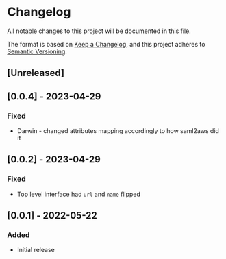 # Changelog

All notable changes to this project will be documented in this file.

The format is based on [Keep a Changelog](https://keepachangelog.com/en/1.0.0/),
and this project adheres to [Semantic Versioning](https://semver.org/spec/v2.0.0.html).

## [Unreleased]

## [0.0.4] - 2023-04-29

### Fixed

- Darwin - changed attributes mapping accordingly to how saml2aws did it

## [0.0.2] - 2023-04-29

### Fixed

- Top level interface had `url` and `name` flipped

## [0.0.1] - 2022-05-22

### Added

- Initial release
